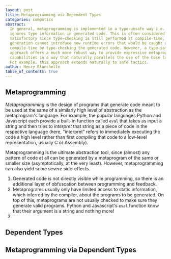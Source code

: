 ```yaml
---
layout: post
title: Metaprogramming via Dependent Types
categories: computics
abstract:
  In general, metaprogramming is implemented in a type-unsafe way i.e. it
  ignores type information in generated code. This is often considered
  satisfactory since type-checking is still performed at compile-time, so code
  generation cannot introduce new runtime errors that would be caught at
  compile-time by type-checking the generated code. However, a type-safe
  approach offers a much more robust way to provide expressive metaprogramming
  capabilities in a way that naturally parallels the use of the base language.
  For example. this approach extends naturally to safe tactics.
author: Henry Blanchette
table_of_contents: true
---
```


## Metaprogramming

_Metaprogramming_ is the design of programs that generate code meant to be used
at the same of a similarly high level of abstraction as the metaprogram's
language. For example, the popular languages Python and Javascript each provide
a built-in function called `eval` that takes as input a string and then tries to
_interpret_ that string as a piece of code in the respective language (here,
"interpret" refers to immediately executing the code a high level rather than
first _compiling_ that code to a low-level representation, usually C or
Assembly).

Metaprogramming is the ultimate abstraction tool, since (almost) any pattern of
code at all can be generated by a metaprogram of the same or smaller size
(asymptotically, at the very least). However, metaprogramming can also yield
some severe side-effects.

1. Generated code is not directly visible while programming, so there is an
   additional layer of obfuscation between programming and feedback.
2. Metaprograms usually only have limited access to static information, which
   inferred by the compiler, about the programs to be generated. On top of this,
   metaprograms are not usually checked to make sure they generate valid
   programs. Python and Javascript's `eval` function know that their argument is
   a string and nothing more!
3.

## Dependent Types

## Metaprogramming via Dependent Types
